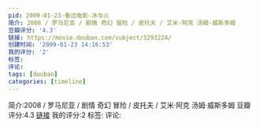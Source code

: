 ```yaml
---
pid: 2009-01-23-看过电影-冰与火
简介: 2008 / 罗马尼亚 / 剧情 奇幻 冒险 / 皮托夫 / 艾米·阿克 汤姆·威斯多姆
豆瓣评分: '4.3'
链接: https://movie.douban.com/subject/3293224/
创建时间: '2009-01-23 14:16:53'
我的评分: '2'
标签:
评论:
tags: [douban]
categories: [timeline]
---
```

简介:2008 / 罗马尼亚 / 剧情 奇幻 冒险 / 皮托夫 / 艾米·阿克 汤姆·威斯多姆
豆瓣评分:4.3
[链接](https://movie.douban.com/subject/3293224/)
我的评分:2
标签:
评论:
